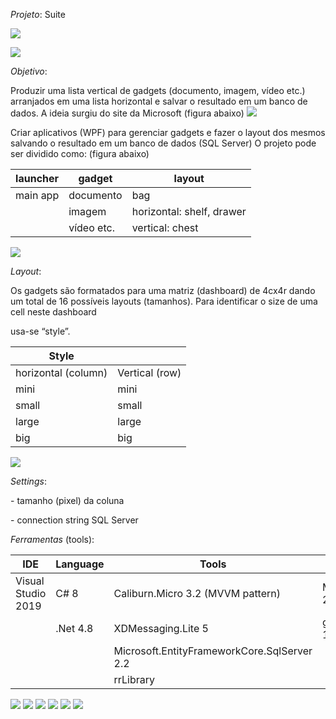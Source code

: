 *Projeto*: Suite

![](Docs/media/73b1518089c9bf2b6b6d0dec5b38286f.jpg)

![](Docs/media/48edbf6725eabd4e44f7351b30205604.png)

*Objetivo*:

Produzir uma lista vertical de gadgets (documento, imagem, vídeo etc.)
arranjados em uma lista horizontal e salvar o resultado em um banco de dados. A
ideia surgiu do site da Microsoft (figura abaixo)
![](Docs/media/1dfbcb5311ca040aef14ec476ce203ba.jpg)

Criar aplicativos (WPF) para gerenciar gadgets e fazer o layout dos mesmos
salvando o resultado em um banco de dados (SQL Server) O projeto pode ser
dividido como: (figura abaixo)

| launcher | gadget     | layout                    |
|----------|------------|---------------------------|
| main app | documento  | bag                       |
|          | imagem     | horizontal: shelf, drawer |
|          | vídeo etc. | vertical: chest           |

![](Docs/media/c6a66df256daf27eb3648ed684493f9e.jpg)

*Layout*:

Os gadgets são formatados para uma matriz (dashboard) de 4cx4r dando um total de
16 possíveis layouts (tamanhos). Para identificar o size de uma cell neste
dashboard

usa-se “style”.

| Style               |                |
|---------------------|----------------|
| horizontal (column) | Vertical (row) |
| mini                | mini           |
| small               | small          |
| large               | large          |
| big                 | big            |

![](Docs/media/b1ce885d52718db50b27de09967fbb05.jpg)

*Settings*:

\- tamanho (pixel) da coluna

\- connection string SQL Server

*Ferramentas* (tools):

| IDE                | Language   | Tools                                       | UI                       |
|--------------------|------------|---------------------------------------------|--------------------------|
| Visual Studio 2019 | C\# 8      | Caliburn.Micro 3.2 (MVVM pattern)           | MaterialDesignThemes 2.5 |
|                    | .Net 4.8   | XDMessaging.Lite 5                          | gong-wpf-dragdrop 1.1    |
|                    |            | Microsoft.EntityFrameworkCore.SqlServer 2.2 |                          |
|                    |            | rrLibrary                                   |                          |

![](Docs/media/SuiteGadgetDocument.jpg)
![](Docs/media/SuiteGadgetImage.jpg)
![](Docs/media/SuiteLayoutBag.jpg)
![](Docs/media/SuiteLayoutShelf.jpg)
![](Docs/media/SuiteLayoutDrawer.jpg)
![](Docs/media/SuiteLayoutChest.jpg)
